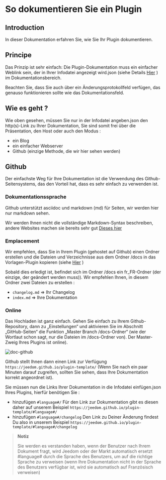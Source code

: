 # So dokumentieren Sie ein Plugin

## Introduction

In dieser Dokumentation erfahren Sie, wie Sie Ihr Plugin dokumentieren.

## Principe

Das Prinzip ist sehr einfach: Die Plugin-Dokumentation muss ein einfacher Weblink sein, der in Ihrer Infodatei angezeigt wird.json (siehe Details [Hier](https://doc.jeedom.com/de_DE/dev/structure_info_json) ) im Dokumentationsbereich.

Beachten Sie, dass Sie auch über ein Änderungsprotokollfeld verfügen, das genauso funktionieren sollte wie das Dokumentationsfeld.

## Wie es geht ?

Wie oben gesehen, müssen Sie nur in der Infodatei angeben.json den http(s)-Link zu Ihrer Dokumentation, Sie sind somit frei über die Präsentation, den Host oder auch den Modus :

- ein Blog
- ein einfacher Webserver
- Github (einzige Methode, die wir hier sehen werden)

## Github

Der einfachste Weg für Ihre Dokumentation ist die Verwendung des Github-Seitensystems, das den Vorteil hat, dass es sehr einfach zu verwenden ist.

### Dokumentationssprache

Github unterstützt asciidoc und markdown (md) für Seiten, wir werden hier nur markdown sehen.

Wir werden Ihnen nicht die vollständige Markdown-Syntax beschreiben, andere Websites machen sie bereits sehr gut [Dieses hier](https://guides.github.com/pdfs/markdown-cheatsheet-online.pdf)

### Emplacement

Wir empfehlen, dass Sie in Ihrem Plugin (gehostet auf Github) einen Ordner erstellen und die Dateien und Verzeichnisse aus dem Ordner /docs in das Vorlagen-Plugin kopieren (siehe [Hier](https://doc.jeedom.com/de_DE/dev/plugin_template) )

Sobald dies erledigt ist, befindet sich im Ordner /docs ein fr_FR-Ordner (der einzige, der geändert werden muss)). Wir empfehlen Ihnen, in diesem Ordner zwei Dateien zu erstellen :

- ``changelog.md`` => Ihr Changelog
- ``index.md`` => Ihre Dokumentation

### Online

Das Hochladen ist ganz einfach. Gehen Sie einfach zu Ihrem Github-Repository, dann zu „Einstellungen“ und aktivieren Sie im Abschnitt „GitHub-Seiten“ die Funktion „Master Branch /docs-Ordner“ (wie der Wortlaut schon sagt, nur die Dateien im /docs-Ordner von). Der Master-Zweig Ihres Plugins ist online).

![doc-github](images/tutoDoc.png)

Github stellt Ihnen dann einen Link zur Verfügung ``https://jeedom.github.io/plugin-template/`` (Wenn Sie nach ein paar Minuten darauf zugreifen, sollten Sie sehen, dass Ihre Dokumentation korrekt angeordnet ist).

Sie müssen nun die Links Ihrer Dokumentation in die Infodatei einfügen.json Ihres Plugins, hierfür benötigen Sie :

- hinzufügen ``#language#/`` Für den Link zur Dokumentation gibt es diesen daher auf unserem Beispiel ``https://jeedom.github.io/plugin-template/#language#/``
- hinzufügen ``#language#/changelog`` Den Link zu Deiner Änderung findest Du also in unserem Beispiel ``https://jeedom.github.io/plugin-template/#language#/changelog``

> **Notiz**
>
> Sie werden es verstanden haben, wenn der Benutzer nach Ihrem Dokument fragt, wird Jeedom oder der Markt automatisch ersetzt #language# durch die Sprache des Benutzers, um auf die richtige Sprache zu verweisen (wenn Ihre Dokumentation nicht in der Sprache des Benutzers verfügbar ist, wird sie automatisch auf Französisch verweisen)
